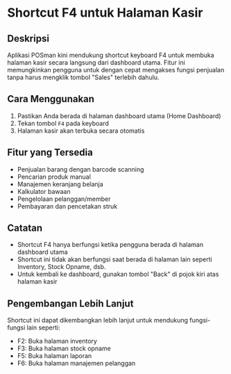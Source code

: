 # Shortcut F4 untuk Halaman Kasir

## Deskripsi
Aplikasi POSman kini mendukung shortcut keyboard F4 untuk membuka halaman kasir secara langsung dari dashboard utama. Fitur ini memungkinkan pengguna untuk dengan cepat mengakses fungsi penjualan tanpa harus mengklik tombol "Sales" terlebih dahulu.

## Cara Menggunakan
1. Pastikan Anda berada di halaman dashboard utama (Home Dashboard)
2. Tekan tombol `F4` pada keyboard
3. Halaman kasir akan terbuka secara otomatis

## Fitur yang Tersedia
- Penjualan barang dengan barcode scanning
- Pencarian produk manual
- Manajemen keranjang belanja
- Kalkulator bawaan
- Pengelolaan pelanggan/member
- Pembayaran dan pencetakan struk

## Catatan
- Shortcut F4 hanya berfungsi ketika pengguna berada di halaman dashboard utama
- Shortcut ini tidak akan berfungsi saat berada di halaman lain seperti Inventory, Stock Opname, dsb.
- Untuk kembali ke dashboard, gunakan tombol "Back" di pojok kiri atas halaman kasir

## Pengembangan Lebih Lanjut
Shortcut ini dapat dikembangkan lebih lanjut untuk mendukung fungsi-fungsi lain seperti:
- F2: Buka halaman inventory
- F3: Buka halaman stock opname
- F5: Buka halaman laporan
- F6: Buka halaman manajemen pelanggan
